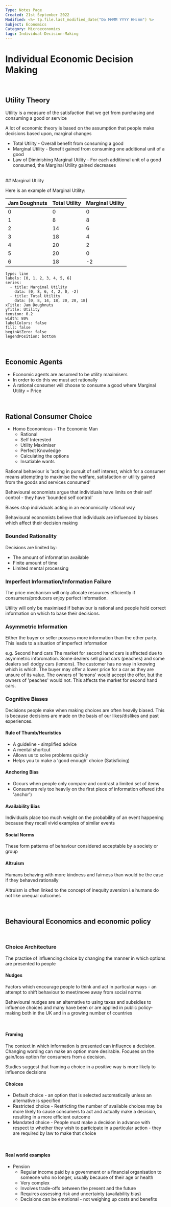 ```yaml
---
Type: Notes Page
Created: 21st September 2022
Modified: <%+ tp.file.last_modified_date("Do MMMM YYYY HH:mm") %>
Subject: Economics
Category: Microeconomics
tags: Individual-Decision-Making
---
```


# Individual Economic Decision Making

</br>

## Utility Theory
Utility is a measure of the satisfaction that we get from purchasing and consuming a good or service

A lot of economic theory is based on the assumption that people make decisions based upon, marginal changes

- Total Utility - Overall benefit from consuming a good
- Marginal Utility - Benefit gained from consuming one additional unit of a good
- Law of Diminishing Marginal Utility - For each additional unit of a good consumed, the Marginal Utility gained decreases
</br>
## Marginal Utility

Here is an example of Marginal Utility:
</br>

| Jam Doughnuts | Total Utility | Marginal Utility |
|:--------------|:--------------|:-----------------|
|             0 |             0 |                0 |
|             1 |             8 |                8 |
|             2 |            14 |                6 |
|             3 |            18 |                4 |
|             4 |            20 |                2 |
|             5 |            20 |                0 |
|             6 |            18 |               -2 |  





```chart
type: line
labels: [0, 1, 2, 3, 4, 5, 6]
series:
  - title: Marginal Utility
    data: [0, 8, 6, 4, 2, 0, -2]
  - title: Total Utility
    data: [0, 8, 14, 18, 20, 20, 18]
xTitle: Jam Doughnuts
yTitle: Utility
tension: 0.2
width: 80%
labelColors: false
fill: false
beginAtZero: false
legendPosition: bottom
```


</br>

## Economic Agents

- Economic agents are assumed to be utility maximisers
- In order to do this we must act rationally 
- A rational consumer will choose to consume a good where Marginal Utility = Price
</br>

## Rational Consumer Choice

- Homo Economicus - The Economic Man
	- Rational
	- Self Interested
	- Utility Maximiser
	- Perfect Knowledge
	- Calculating the options
	- Insatiable wants

Rational behaviour is 'acting in pursuit of self interest, which for a consumer means attempting to maximise the welfare, satisfaction or utility gained from the goods and services consumed'

Behavioural economists argue that individuals have limits on their self control - they have 'bounded self control'

Biases stop individuals acting in an economically rational way

Behavioural economists believe that individuals are influenced by biases which affect their decision making
</br>

### Bounded Rationality
Decisions are limited by:
- The amount of information available
- Finite amount of time
- Limited mental processing

### Imperfect Information/Information Failure
The price mechanism will only allocate resources efficiently if consumers/producers enjoy perfect information.

Utility will only be maximised if behaviour is rational and people hold correct information on which to base their decisions.

### Asymmetric Information
Either the buyer or seller possess more information than the other party. This leads to a situation of imperfect information

e.g. Second hand cars
The market for second hand cars is affected due to asymmetric inforomation. Some dealers sell good cars (peaches) and some dealers sell dodgy cars (lemons). The customer has no way in knowing which is which. The buyer may offer a lower price for a car as they are unsure of its value. The owners of 'lemons' would accept the offer, but the owners of 'peaches' would not. This affects the market for second hand cars.

### Cognitive Biases
Decisions people make when making choices are often heavily biased. This is because decisions are made on the basis of our likes/dislikes and past experiences.

#### Rule of Thumb/Heuristics
- A guideline - simplified advice
- A mental shortcut
- Allows us to solve problems quickly
- Helps you to make a 'good enough' choice (Satisficing)

#### Anchoring Bias
- Occurs when people only compare and contrast a limited set of items
- Consumers rely too heavily on the first piece of information offered (the 'anchor')

#### Availability Bias
Individuals place too much weight on the probability of an event happening because they recall vivid examples of similar events

#### Social Norms
These form patterns of behaviour considered acceptable by a society or group

#### Altruism
Humans behaving with more kindness and fairness than would be the case if they behaved rationally

Altruism is often linked to the concept of inequity aversion i.e humans do not like unequal outcomes

</br>

## Behavioural Economics and economic policy
</br>

### Choice Architecture
The practise of influencing choice by changing the manner in which options are presented to people 
</br>

#### Nudges
Factors which encourage people to think and act in particular ways - an attempt to shift behaviour to meet/move away from social norms

Behavioural nudges are an alternative to using taxes and subsidies to influence choices and many have been or are applied in public policy-making both in the UK and in a growing number of countries

</br>

#### Framing
The context in which information is presented can influence a decision. Changing wording can make an option more desirable. Focuses on the gain/loss option for consumers from a decision.

Studies suggest that framing a choice in a positive way is more likely to influence decisions
</br>

#### Choices
- Default choice - an option that is selected automatically unless an alternative is specified
- Restricted choice - Restricting the number of available choices may be more likely to cause consumers to act and actually make a decision, resulting in a more efficient outcome
- Mandated choice - People must make a decision in advance with respect to whether they wish to participate in a particular action - they are required by law to make that choice
</br>

#### Real world examples
- Pension
	- Regular income paid by a government or a financial organisation to someone who no longer, usually because of their age or health
	- Very complex
	- Involves trade-offs between the present and the future
	- Requires assessing risk and uncertainty (availability bias)
	- Decisions can be emotional - not weighing up costs and benefits